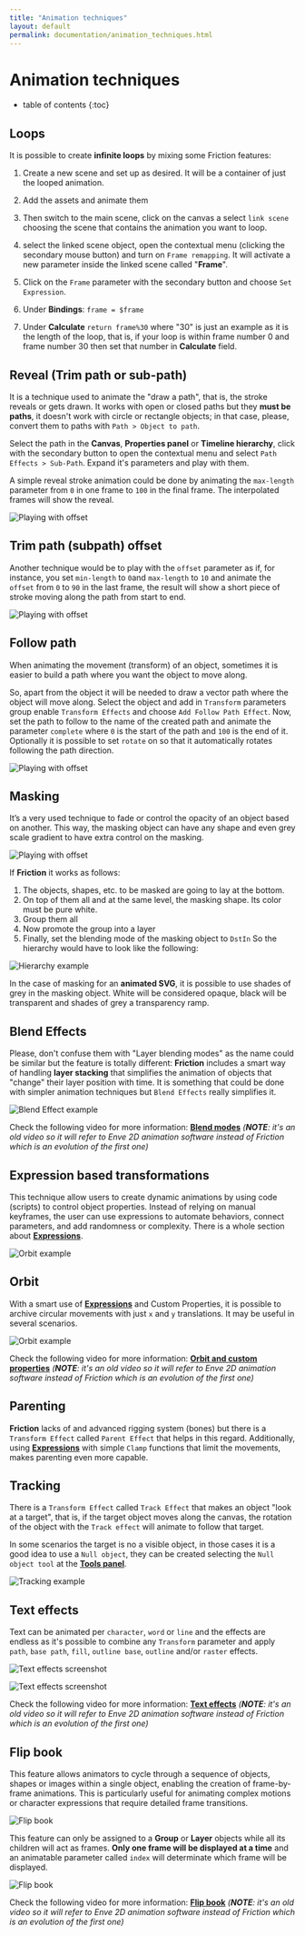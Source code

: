 ```yaml
---
title: "Animation techniques"
layout: default
permalink: documentation/animation_techniques.html
---
```


# Animation techniques

* table of contents
{:toc}

## Loops

It is possible to create **infinite loops** by mixing some Friction features:

1) Create a new scene and set up as desired. It will be a container of just the looped animation.
2) Add the assets and animate them
3) Then switch to the main scene, click on the canvas a select `link scene` choosing the scene that contains the animation you want to loop.
4) select the linked scene object, open the contextual menu (clicking the secondary mouse button) and turn on `Frame remapping`. It will activate a new parameter inside the linked scene called "**Frame**".
5) Click on the `Frame` parameter with the secondary button and choose `Set Expression`.
6) Under **Bindings**:
```frame = $frame```

7) Under **Calculate**
```return frame%30```
where "30" is just an example as it is the length of the loop, that is, if your loop is within frame number 0 and frame number 30 then set that number in **Calculate** field.

## Reveal (Trim path or sub-path)
It is a technique used to animate the "draw a path", that is, the stroke reveals or gets drawn. It works with open or closed paths but they **must be paths**, it doesn't work with circle or rectangle objects; in that case, please, convert them to paths with `Path > Object to path`.

Select the path in the **Canvas**, **Properties panel** or **Timeline hierarchy**, click with the secondary button to open the contextual menu and select `Path Effects > Sub-Path`. Expand it's parameters and play with them.

A simple reveal stroke animation could be done by animating the `max-length` parameter from `0` in one frame to `100` in the final frame. The interpolated frames will show the reveal.

![Playing with offset](/assets/documentation/animation_techniques/anim_techniques_sub-path.svg)

## Trim path (subpath) offset

Another technique would be to play with the `offset` parameter as if, for instance, you set `min-length` to `0`and `max-length` to `10` and animate the `offset` from `0` to `90` in the last frame, the result will show a short piece of stroke moving along the path from start to end.

![Playing with offset](/assets/documentation/animation_techniques/anim_techniques_sub-path_offset.svg)

## Follow path

When animating the movement (transform) of an object, sometimes it is easier to build a path where you want the object to move along.

So, apart from the object it will be needed to draw a vector path where the object will move along. Select the object and add in `Transform` parameters group enable `Transform Effects` and choose `Add Follow Path Effect`. Now, set the path to follow to the name of the created path and animate the parameter `complete` where `0` is the start of the  path and `100` is the end  of it. Optionally it is possible to set `rotate` on so that it automatically rotates following the path direction.

![Playing with offset](/assets/documentation/animation_techniques/anim_techniques_follow-path.svg)

## Masking

It’s a very used technique to fade or control the opacity of an object based on another. This way, the masking object can have any shape and even grey scale gradient to have extra control on the masking.

![Playing with offset](/assets/documentation/animation_techniques/anim_techniques_mask.svg)

If **Friction** it works as follows:
1. The objects, shapes, etc. to be masked are going to lay at the bottom.
2. On top of them all and at the same level, the masking shape. Its color must be pure white.
3. Group them all
4. Now promote the group into a layer
5. Finally, set the blending mode of the masking object to `DstIn`
So the hierarchy would have to look like the following:

![Hierarchy example](/assets/documentation/animation_techniques/anim_techniques_mask_layers.png)

In the case of masking for an **animated SVG**, it is possible to use shades of grey in the masking object. White will be considered opaque, black will be transparent and shades of grey a transparency ramp.

## Blend Effects

Please, don't confuse them with "Layer blending modes" as the name could be similar but the feature is totally different: **Friction** includes a smart way of handling **layer stacking** that simplifies the animation of objects that "change" their layer position with time. It is something that could be done with simpler animation techniques but `Blend Effects` really simplifies it.

![Blend Effect example](/assets/documentation/animation_techniques/anim_techniques_blend.svg)

Check the following video for more information: 
**[Blend modes](https://www.youtube.com/watch?v=xvDTJrKWmiE&list=PLb3wVIJ8v7fEx7qs_1lVBu2fsnaz31Iof&index=7)**
*(**NOTE**: it's an old video so it will refer to Enve 2D animation software instead of Friction which is an evolution of the first one)*

## Expression based transformations

This technique allow users to create dynamic animations by using code (scripts) to control object properties. Instead of relying on manual keyframes, the user can use expressions to automate behaviors, connect parameters, and add randomness or complexity. There is a whole section about **[Expressions](expressions.html)**.

![Orbit example](/assets/documentation/animation_techniques/anim_techniques_wiggle.svg)

## Orbit

With a smart use of **[Expressions](expressions.html)** and Custom Properties, it is possible to archive circular movements with just `x` and `y` translations. It may be useful in several scenarios.

![Orbit example](/assets/documentation/animation_techniques/anim_techniques_orbit.svg)

Check the following video for more information: 
**[Orbit and custom properties](https://www.youtube.com/watch?v=-m-LoWDy8BE)**
*(**NOTE**: it's an old video so it will refer to Enve 2D animation software instead of Friction which is an evolution of the first one)*

## Parenting

**Friction** lacks of and advanced rigging system (bones) but there is a `Transform Effect` called `Parent Effect` that helps in this regard. Additionally, using **[Expressions](expressions.html)** with simple `Clamp` functions that limit the movements, makes parenting even more capable.

## Tracking

There is a `Transform Effect` called `Track Effect` that makes an object "look at a target", that is, if the target object moves along the canvas, the rotation of the object with the `Track effect` will animate to follow that target.

In some scenarios the target is no a visible object, in those cases it is a good idea to use a `Null object`, they can be created selecting the `Null object tool` at the **[Tools panel](userinterface.html#4-tools)**.

![Tracking example](/assets/documentation/animation_techniques/anim_techniques_tracking.svg)

## Text effects

Text can be animated per `character`, `word` or `line` and the effects are endless as it's possible to combine any `Transform` parameter and apply `path`, `base path`, `fill`, `outline base`, `outline` and/or `raster` effects.

![Text effects screenshot](/assets/documentation/animation_techniques/anim_techniques_text_effects.gif)

![Text effects screenshot](/assets/documentation/animation_techniques/anim_techniques_text_effects.png)

Check the following video for more information:
**[Text effects](https://www.youtube.com/watch?v=pOzta1KkXB0)**
*(**NOTE**: it's an old video so it will refer to Enve 2D animation software instead of Friction which is an evolution of the first one)*

## Flip book

This feature allows animators to cycle through a sequence of objects, shapes or images within a single object, enabling the creation of frame-by-frame animations. This is particularly useful for animating complex motions or character expressions that require detailed frame transitions.

![Flip book](/assets/documentation/animation_techniques/anim_techniques_flip-book.png)

This feature can only be assigned to a **Group** or **Layer** objects while all its children will act as frames. **Only one frame will be displayed at a time** and an animatable parameter called `index` will determinate which frame will be displayed.

![Flip book](/assets/documentation/animation_techniques/anim_techniques_flip-book.svg)

Check the following video for more information:
**[Flip book](https://www.youtube.com/watch?v=a3etLEh01GE)**
*(**NOTE**: it's an old video so it will refer to Enve 2D animation software instead of Friction which is an evolution of the first one)*